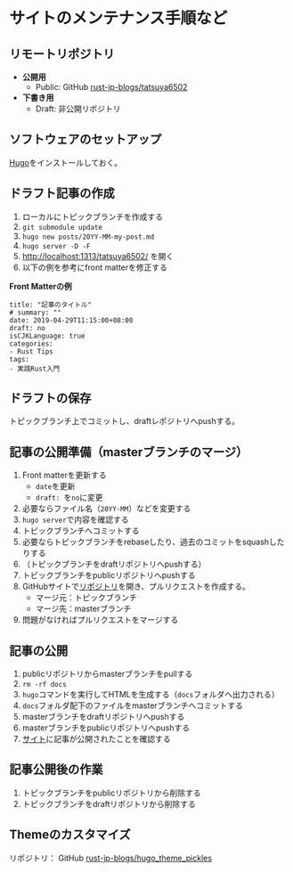 # サイトのメンテナンス手順など

## リモートリポジトリ

- **公開用**
    - Public: GitHub [rust-jp-blogs/tatsuya6502][public-repo]
- **下書き用**
    - Draft: 非公開リポジトリ

[public-repo]: https://github.com/rust-jp-blogs/tatsuya6502

## ソフトウェアのセットアップ

[Hugo][hugo]をインストールしておく。

[hugo]: https://gohugo.io/

## ドラフト記事の作成

1. ローカルにトピックブランチを作成する
2. `git submodule update`
3. `hugo new posts/20YY-MM-my-post.md`
4. `hugo server -D -F`
5. [http://localhost:1313/tatsuya6502/](http://localhost:1313/tatsuya6502/) を開く
6. 以下の例を参考にfront matterを修正する

**Front Matterの例**

```
title: "記事のタイトル"
# summary: ""
date: 2019-04-29T11:15:00+08:00
draft: no
isCJKLanguage: true
categories:
- Rust Tips
tags:
- 実践Rust入門
```

## ドラフトの保存

トピックブランチ上でコミットし、draftレポジトリへpushする。

## 記事の公開準備（masterブランチのマージ）

1. Front matterを更新する
	- `date`を更新
	- `draft: `を`no`に変更
2. 必要ならファイル名（`20YY-MM`）などを変更する
3. `hugo server`で内容を確認する
4. トピックブランチへコミットする
5. 必要ならトピックブランチをrebaseしたり、過去のコミットをsquashしたりする
8. （トピックブランチをdraftリポジトリへpushする）
9. トピックブランチをpublicリポジトリへpushする
10. GitHubサイトで[リポジトリ][public-repo]を開き、プルリクエストを作成する。
    - マージ元：トピックブランチ
    - マージ先：masterブランチ
11. 問題がなければプルリクエストをマージする

## 記事の公開

1. publicリポジトリからmasterブランチをpullする
2. `rm -rf docs`
3. `hugo`コマンドを実行してHTMLを生成する（`docs`フォルダへ出力される）
4. `docs`フォルダ配下のファイルをmasterブランチへコミットする
5. masterブランチをdraftリポジトリへpushする
6. masterブランチをpublicリポジトリへpushする
7. [サイト][the-blog]に記事が公開されたことを確認する

[the-blog]: https://blog.rust-jp.rs/tatsuya6502/

## 記事公開後の作業

1. トピックブランチをpublicリポジトリから削除する
2. トピックブランチをdraftリポジトリから削除する

## Themeのカスタマイズ

リポジトリ： GitHub [rust-jp-blogs/hugo_theme_pickles][theme-repo]

[theme-repo]: https://github.com/rust-jp-blogs/hugo_theme_pickles
